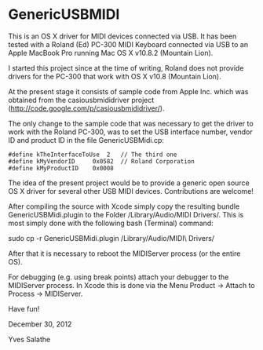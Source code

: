 GenericUSBMIDI
==============

This is an OS X driver for MIDI devices connected via USB. It has been tested with a Roland (Ed) PC-300 MIDI Keyboard connected via USB to an Apple MacBook Pro running Mac OS X v10.8.2 (Mountain Lion).

I started this project since at the time of writing, Roland does not provide drivers for the PC-300 that work with OS X v10.8 (Mountain Lion). 

At the present stage it consists of sample code from Apple Inc. which was obtained from the casiousbmididriver project (http://code.google.com/p/casiousbmididriver/).

The only change to the sample code that was necessary to get the driver to work with the Roland PC-300, was to set the USB interface number, vendor ID and product ID in the file GenericUSBMidi.cp:

    #define kTheInterfaceToUse	2	// The third one
    #define kMyVendorID		0x0582	// Roland Corporation
    #define kMyProductID	0x0008

The idea of the present project would be to provide a generic open source OS X driver for several other USB MIDI devices. Contributions are welcome! 

After compiling the source with Xcode simply copy the resulting bundle GenericUSBMidi.plugin to the Folder /Library/Audio/MIDI Drivers/. This is most simply done with the following bash (Terminal) command:

sudo cp -r GenericUSBMidi.plugin /Library/Audio/MIDI\ Drivers/

After that it is necessary to reboot the MIDIServer process (or the entire OS). 

For debugging (e.g. using break points) attach your debugger to the MIDIServer process.
In Xcode this is done via the Menu Product -> Attach to Process -> MIDIServer.

Have fun!

December 30, 2012

Yves Salathe
